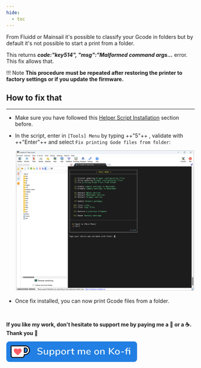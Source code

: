 ```yaml
---
hide:
  - toc
---
```

From Fluidd or Mainsail it's possible to classify your Gcode in folders but by default it's not possible to start a print from a folder.

This returns **_code:"key514", "msg":"Malformed command args..._** error. This fix allows that.

!!! Note
    **This procedure must be repeated after restoring the printer to factory settings or if you update the firmware.**


## How to fix that
<hr>

- Make sure you have followed this <a href="../../helper-script/helper-script-installation">Helper Script Installation</a> section before.

- In the script, enter in `[Tools] Menu` by typing ++"5"++ , validate with ++"Enter"++ and select `Fix printing Gode files from folder`:

    <img width="900" src="../../assets/img/Creality-Helper-Script/Tools_Menu.png">

- Once fix installed, you can now print Gcode files from a folder.

<br />

**If you like my work, don't hesitate to support me by paying me a 🍺 or a ☕. Thank you 🙂**

<a href="https://ko-fi.com/guilouz" target="_blank"><img width="350" src="../../assets/img/home/Ko-fi.png"></a>
